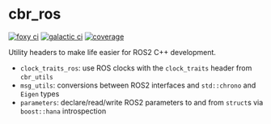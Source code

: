 # cbr_ros

[![foxy ci][foxy-ci-shield]][foxy-ci-link]
[![galactic ci][galactic-ci-shield]][galactic-ci-link]
[![coverage][coverage-shield]][coverage-link]

Utility headers to make life easier for ROS2 C++ development.

* ```clock_traits_ros```: use ROS clocks with the ```clock_traits``` header from ```cbr_utils```
* ```msg_utils```: conversions between ROS2 interfaces and ```std::chrono``` and ```Eigen``` types
* ```parameters```: declare/read/write ROS2 parameters to and from ```struct```s via ```boost::hana``` introspection


[foxy-ci-shield]: https://img.shields.io/github/workflow/status/yamaha-bps/cbr_ros/foxy/master?label=foxy&style=flat-square
[foxy-ci-link]: https://github.com/yamaha-bps/cbr_ros/actions/workflows/foxy.yml

[galactic-ci-shield]: https://img.shields.io/github/workflow/status/yamaha-bps/cbr_ros/galactic?label=galactic&style=flat-square
[galactic-ci-link]: https://github.com/yamaha-bps/cbr_ros/actions/workflows/galactic.yml

[coverage-shield]: https://img.shields.io/codecov/c/github/yamaha-bps/cbr_ros?style=flat-square&token=ZIVOD9QNRK
[coverage-link]: https://codecov.io/gh/yamaha-bps/cbr_ros


